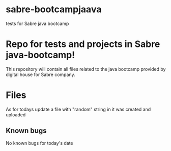 # sabre-bootcampjaava
tests for Sabre java bootcamp
# Repo for tests and projects in Sabre java-bootcamp!

This repository will contain all files related to the java bootcamp provided by digital house for Sabre company. 

# Files

As for todays update a file with "random" string in it was created and uploaded


## Known bugs

No known bugs for today's date

